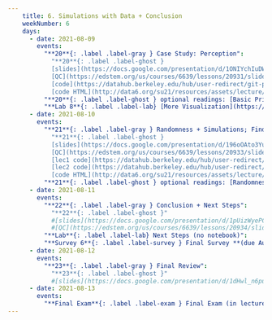 ```yaml
---
    title: 6. Simulations with Data + Conclusion
    weekNumber: 6
    days:
      - date: 2021-08-09
        events:
          "**20**{: .label .label-gray } Case Study: Perception":
            "**20**{: .label .label-ghost }
            [slides](https://docs.google.com/presentation/d/1ONIYchIuDWrkXKXP6on_MlUBjbFso2IQjGzbyp9g0yQ) •
            [QC](https://edstem.org/us/courses/6639/lessons/20931/slides/113795) •
            [code](https://datahub.berkeley.edu/hub/user-redirect/git-pull?repo=https%3A%2F%2Fgithub.com%2Fdata-6-berkeley%2Fsu21&urlpath=tree%2Fsu21%2Flecture%2Flec29%2Flec29.ipynb&branch=master) •
            [code HTML](http://data6.org/su21/resources/assets/lecture/lec29/lec29.html)"
          "**20**{: .label .label-ghost } optional readings: [Basic Principles](https://paldhous.github.io/ucb/2016/dataviz/week2.html)":
          "**Lab 8**{: .label .label-lab} [More Visualization](https://datahub.berkeley.edu/hub/user-redirect/git-pull?repo=https%3A%2F%2Fgithub.com%2Fdata-6-berkeley%2Fsu21&urlpath=tree%2Fsu21%2Flab%2Flab08%2Flab08.ipynb&branch=master)":
      - date: 2021-08-10
        events:
          "**21**{: .label .label-gray } Randomness + Simulations; Finding and Using Data":
            "**21**{: .label .label-ghost }
            [slides](https://docs.google.com/presentation/d/196oOAto3YufLz0H64jHqU7IkV1QyiNWfDUj7IxFGIik) •
            [QC](https://edstem.org/us/courses/6639/lessons/20933/slides/113797) •
            [lec1 code](https://datahub.berkeley.edu/hub/user-redirect/git-pull?repo=https%3A%2F%2Fgithub.com%2Fdata-6-berkeley%2Fsu21&urlpath=tree%2Fsu21%2Flecture%2Flec30%2Flec30.ipynb&branch=master) •
            [lec2 code](https://datahub.berkeley.edu/hub/user-redirect/git-pull?repo=https%3A%2F%2Fgithub.com%2Fdata-6-berkeley%2Fsu21&urlpath=tree%2Fsu21%2Flecture%2Flec31%2Flec31.ipynb&branch=master) •
            [code HTML](http://data6.org/su21/resources/assets/lecture/lec30/lec30.html)"
          "**21**{: .label .label-ghost } optional readings: [Randomness](https://www.random.org/randomness/); [CIT 9.3](https://inferentialthinking.com/chapters/09/3/Simulation.html), [10.1](https://inferentialthinking.com/chapters/10/1/Empirical_Distributions.html)":
      - date: 2021-08-11
        events:
          "**22**{: .label .label-gray } Conclusion + Next Steps":
            "**22**{: .label .label-ghost }"
            #[slides](https://docs.google.com/presentation/d/1pUizWyePCcPo3pHT3T8WeYv7S_Ow8YjkBsTmD8BEu4c) •
            #[QC](https://edstem.org/us/courses/6639/lessons/20934/slides/113798)"
          "**Lab**{: .label .label-lab} Next Steps (no notebook)":
          "**Survey 6**{: .label .label-survey } Final Survey **(due August 14th)**": #TODO
      - date: 2021-08-12
        events:
          "**23**{: .label .label-gray } Final Review":
            "**23**{: .label .label-ghost }"
            #[slides](https://docs.google.com/presentation/d/1dHwl_n6purz8eNDwRm-TkIaMLhgdJCkfhwtuKo3qkqE)"
      - date: 2021-08-13
        events:
          "**Final Exam**{: .label .label-exam } Final Exam (in lecture 10AM-12PM)":
---
```


